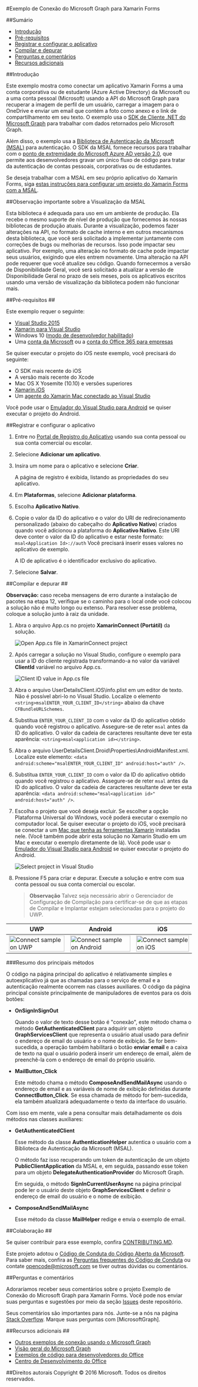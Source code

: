 ﻿#<a name="microsoft-graph-connect-sample-for-xamarin-forms"></a>Exemplo de Conexão do Microsoft Graph para Xamarin Forms

##<a name="table-of-contents"></a>Sumário

* [Introdução](#introduction)
* [Pré-requisitos](#prerequisites)
* [Registrar e configurar o aplicativo](#register)
* [Compilar e depurar](#build)
* [Perguntas e comentários](#questions)
* [Recursos adicionais](#additional-resources)

<a name="introduction"></a>
##<a name="introduction"></a>Introdução

Este exemplo mostra como conectar um aplicativo Xamarin Forms a uma conta corporativa ou de estudante (Azure Active Directory) da Microsoft ou a uma conta pessoal (Microsoft) usando a API do Microsoft Graph para recuperar a imagem de perfil de um usuário, carregar a imagem para o OneDrive e enviar um email que contém a foto como anexo e o link de compartilhamento em seu texto. O exemplo usa o [SDK de Cliente .NET do Microsoft Graph](https://github.com/microsoftgraph/msgraph-sdk-dotnet) para trabalhar com dados retornados pelo Microsoft Graph.

Além disso, o exemplo usa a [Biblioteca de Autenticação da Microsoft (MSAL)](https://www.nuget.org/packages/Microsoft.Identity.Client/) para autenticação. O SDK da MSAL fornece recursos para trabalhar com o [ponto de extremidade do Microsoft Azure AD versão 2.0](https://msdn.microsoft.com/office/office365/howto/authenticate-Office-365-APIs-using-v2), que permite aos desenvolvedores gravar um único fluxo de código para tratar da autenticação de contas pessoais, corporativas ou de estudantes.

Se deseja trabalhar com a MSAL em seu próprio aplicativo do Xamarin Forms, siga [estas instruções para configurar um projeto do Xamarin Forms com a MSAL](https://github.com/microsoftgraph/xamarin-csharp-connect-sample/wiki/Set-up-a-Xamarin-Forms-project-to-use-the-MSAL-.NET-SDK).

##<a name="important-note-about-the-msal-preview"></a>Observação importante sobre a Visualização da MSAL

Esta biblioteca é adequada para uso em um ambiente de produção. Ela recebe o mesmo suporte de nível de produção que fornecemos às nossas bibliotecas de produção atuais. Durante a visualização, podemos fazer alterações na API, no formato de cache interno e em outros mecanismos desta biblioteca, que você será solicitado a implementar juntamente com correções de bugs ou melhorias de recursos. Isso pode impactar seu aplicativo. Por exemplo, uma alteração no formato de cache pode impactar seus usuários, exigindo que eles entrem novamente. Uma alteração na API pode requerer que você atualize seu código. Quando fornecermos a versão de Disponibilidade Geral, você será solicitado a atualizar a versão de Disponibilidade Geral no prazo de seis meses, pois os aplicativos escritos usando uma versão de visualização da biblioteca podem não funcionar mais.

<a name="prerequisites"></a>
##<a name="prerequisites"></a>Pré-requisitos ##

Este exemplo requer o seguinte:  

  * [Visual Studio 2015](https://www.visualstudio.com/downloads) 
  * [Xamarin para Visual Studio](https://www.xamarin.com/visual-studio)
  * Windows 10 ([modo de desenvolvedor habilitado](https://msdn.microsoft.com/library/windows/apps/xaml/dn706236.aspx))
  * Uma [conta da Microsoft](https://www.outlook.com) ou a [conta do Office 365 para empresas](https://msdn.microsoft.com/office/office365/howto/setup-development-environment#bk_Office365Account)

Se quiser executar o projeto do iOS neste exemplo, você precisará do seguinte:

  * O SDK mais recente do iOS
  * A versão mais recente do Xcode
  * Mac OS X Yosemite (10.10) e versões superiores 
  * [Xamarin.iOS](https://developer.xamarin.com/guides/ios/getting_started/installation/mac/)
  * Um [agente do Xamarin Mac conectado ao Visual Studio](https://developer.xamarin.com/guides/ios/getting_started/installation/windows/connecting-to-mac/)

Você pode usar o [Emulador do Visual Studio para Android](https://www.visualstudio.com/features/msft-android-emulator-vs.aspx) se quiser executar o projeto do Android.

<a name="register"></a>
##<a name="register-and-configure-the-app"></a>Registrar e configurar o aplicativo

1. Entre no [Portal de Registro do Aplicativo](https://apps.dev.microsoft.com/) usando sua conta pessoal ou sua conta comercial ou escolar.
2. Selecione **Adicionar um aplicativo**.
3. Insira um nome para o aplicativo e selecione **Criar**.
    
    A página de registro é exibida, listando as propriedades do seu aplicativo.
 
4. Em **Plataformas**, selecione **Adicionar plataforma**.
5. Escolha **Aplicativo Nativo**.
6. Copie o valor da ID do aplicativo e o valor do URI de redirecionamento personalizado (abaixo do cabeçalho do **Aplicativo Nativo**) criados quando você adicionou a plataforma do **Aplicativo Nativo**. Este URI deve conter o valor da ID do aplicativo e estar neste formato: `msal<Application Id>://auth` Você precisará inserir esses valores no aplicativo de exemplo.

    A ID de aplicativo é o identificador exclusivo do aplicativo.

7. Selecione **Salvar**.

<a name="build"></a>
##<a name="build-and-debug"></a>Compilar e depurar ##

**Observação:** caso receba mensagens de erro durante a instalação de pacotes na etapa 12, verifique se o caminho para o local onde você colocou a solução não é muito longo ou extenso. Para resolver esse problema, coloque a solução junto à raiz da unidade.

1. Abra o arquivo App.cs no projeto **XamarinConnect (Portátil)** da solução.

    ![](/readme-images/Appdotcs.png "Open App.cs file in XamarinConnect project")

2. Após carregar a solução no Visual Studio, configure o exemplo para usar a ID do cliente registrada transformando-a no valor da variável **ClientId** variável no arquivo App.cs.


    ![](/readme-images/appId.png "Client ID value in App.cs file")

3. Abra o arquivo UserDetailsClient.iOS\info.plist em um editor de texto. Não é possível abri-lo no Visual Studio. Localize o elemento `<string>msalENTER_YOUR_CLIENT_ID</string>` abaixo da chave `CFBundleURLSchemes`.

4. Substitua `ENTER_YOUR_CLIENT_ID` com o valor da ID do aplicativo obtido quando você registrou o aplicativo. Assegure-se de reter `msal` antes da ID do aplicativo. O valor da cadeia de caracteres resultante deve ter esta aparência: `<string>msal<application id></string>`.

5. Abra o arquivo UserDetailsClient.Droid\Properties\AndroidManifest.xml. Localize este elemento: `<data android:scheme="msalENTER_YOUR_CLIENT_ID" android:host="auth" />`.

6. Substitua `ENTER_YOUR_CLIENT_ID` com o valor da ID do aplicativo obtido quando você registrou o aplicativo. Assegure-se de reter `msal` antes da ID do aplicativo. O valor da cadeia de caracteres resultante deve ter esta aparência: `<data android:scheme="msal<application id>" android:host="auth" />`.

7. Escolha o projeto que você deseja excluir. Se escolher a opção Plataforma Universal do Windows, você poderá executar o exemplo no computador local. Se quiser executar o projeto do iOS, você precisará se conectar a um [Mac que tenha as ferramentas Xamarin](https://developer.xamarin.com/guides/ios/getting_started/installation/windows/connecting-to-mac/) instaladas nele. (Você também pode abrir esta solução no Xamarin Studio em um Mac e executar o exemplo diretamente de lá). Você pode usar o [Emulador do Visual Studio para Android](https://www.visualstudio.com/features/msft-android-emulator-vs.aspx) se quiser executar o projeto do Android. 

    ![](/readme-images/SelectProject.png "Select project in Visual Studio")

8. Pressione F5 para criar e depurar. Execute a solução e entre com sua conta pessoal ou sua conta comercial ou escolar.
    > **Observação** Talvez seja necessário abrir o Gerenciador de Configuração de Compilação para certificar-se de que as etapas de Compilar e Implantar estejam selecionadas para o projeto do UWP.

| UWP | Android | iOS |
| --- | ------- | ----|
| <img src="/readme-images/UWP.png" alt="Connect sample on UWP" width="100%" /> | <img src="/readme-images/Droid.png" alt="Connect sample on Android" width="100%" /> | <img src="/readme-images/iOS.png" alt="Connect sample on iOS" width="100%" /> |

###<a name="summary-of-key-methods"></a>Resumo dos principais métodos

O código na página principal do aplicativo é relativamente simples e autoexplicativo já que as chamadas para o serviço de email e a autenticação realmente ocorrem nas classes auxiliares. O código da página principal consiste principalmente de manipuladores de eventos para os dois botões:

- **OnSignInSignOut**
    
    Quando o valor de texto desse botão é "conexão", este método chama o método **GetAuthenticatedClient** para adquirir um objeto **GraphServicesClient** que representa o usuário atual usado para definir o endereço de email do usuário e o nome de exibição. Se for bem-sucedida, a operação também habilitará o botão **enviar email** e a caixa de texto na qual o usuário poderá inserir um endereço de email, além de preenchê-la com o endereço de email do próprio usuário.

- **MailButton_Click**
    
    Este método chama o método **ComposeAndSendMailAsync** usando o endereço de email e as variáveis de nome de exibição definidas durante **ConnectButton_Click**. Se essa chamada de método for bem-sucedida, ela também atualizará adequadamente o texto da interface do usuário.

Com isso em mente, vale a pena consultar mais detalhadamente os dois métodos nas classes auxiliares:

- **GetAuthenticatedClient**
    
    Esse método da classe **AuthenticationHelper** autentica o usuário com a Biblioteca de Autenticação da Microsoft (MSAL).

    O método faz isso recuperando um token de autenticação de um objeto **PublicClientApplication** da MSAL e, em seguida, passando esse token para um objeto **DelegateAuthenticationProvider** do Microsoft Graph.

    Em seguida, o método **SignInCurrentUserAsync** na página principal pode ler o usuário deste objeto **GraphServicesClient** e definir o endereço de email do usuário e o nome de exibição.

- **ComposeAndSendMailAsync**

    Esse método da classe **MailHelper** redige e envia o exemplo de email.

<a name="contributing"></a>
##<a name="contributing"></a>Colaboração ##

Se quiser contribuir para esse exemplo, confira [CONTRIBUTING.MD](/CONTRIBUTING.md).

Este projeto adotou o [Código de Conduta do Código Aberto da Microsoft](https://opensource.microsoft.com/codeofconduct/). Para saber mais, confira as [Perguntas frequentes do Código de Conduta](https://opensource.microsoft.com/codeofconduct/faq/) ou contate [opencode@microsoft.com](mailto:opencode@microsoft.com) se tiver outras dúvidas ou comentários.

<a name="questions"></a>
##<a name="questions-and-comments"></a>Perguntas e comentários

Adoraríamos receber seus comentários sobre o projeto Exemplo de Conexão do Microsoft Graph para Xamarin Forms. Você pode nos enviar suas perguntas e sugestões por meio da seção [Issues](https://github.com/MicrosoftGraph/xamarin-csharp-connect-sample/issues) deste repositório.

Seus comentários são importantes para nós. Junte-se a nós na página [Stack Overflow](http://stackoverflow.com/questions/tagged/office365+or+microsoftgraph). Marque suas perguntas com [MicrosoftGraph].

<a name="additional-resources"></a>
##<a name="additional-resources"></a>Recursos adicionais ##

- [Outros exemplos de conexão usando o Microsoft Graph](https://github.com/MicrosoftGraph?utf8=%E2%9C%93&query=-Connect)
- [Visão geral do Microsoft Graph](http://graph.microsoft.io)
- [Exemplos de código para desenvolvedores do Office](http://dev.office.com/code-samples)
- [Centro de Desenvolvimento do Office](http://dev.office.com/)


##<a name="copyright"></a>Direitos autorais
Copyright © 2016 Microsoft. Todos os direitos reservados.


